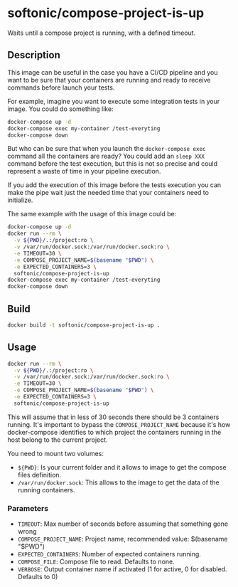 # softonic/compose-project-is-up

Waits until a compose project is running, with a defined timeout.

## Description

This image can be useful in the case you have a CI/CD pipeline and you want to be sure that
your containers are running and ready to receive commands before launch your tests.

For example, imagine you want to execute some integration tests in your image. You could do something like:

``` bash
docker-compose up -d
docker-compose exec my-container /test-everyting
docker-compose down
```

But who can be sure that when you launch the `docker-compose exec` command all the containers are ready?
You could add an `sleep XXX` command before the test execution, but this is not so precise and could
represent a waste of time in your pipeline execution.

If you add the execution of this image before the tests execution you can make the pipe wait just the needed
time that your containers need to initialize.

The same example with the usage of this image could be:

``` bash
docker-compose up -d
docker run --rm \
  -v ${PWD}/.:/project:ro \
  -v /var/run/docker.sock:/var/run/docker.sock:ro \
  -e TIMEOUT=30 \
  -e COMPOSE_PROJECT_NAME=$(basename "$PWD") \
  -e EXPECTED_CONTAINERS=3 \
  softonic/compose-project-is-up
docker-compose exec my-container /test-everyting
docker-compose down
```

## Build

``` bash
docker build -t softonic/compose-project-is-up .
```

## Usage

``` bash
docker run --rm \
  -v ${PWD}/.:/project:ro \
  -v /var/run/docker.sock:/var/run/docker.sock:ro \
  -e TIMEOUT=30 \
  -e COMPOSE_PROJECT_NAME=$(basename "$PWD") \
  -e EXPECTED_CONTAINERS=3 \
  softonic/compose-project-is-up
```

This will assume that in less of 30 seconds there should be 3 containers running.
It's important to bypass the `COMPOSE_PROJECT_NAME` because it's how docker-compose identifies
to which project the containers running in the host belong to the current project.

You need to mount two volumes:

- `${PWD}`: Is your current folder and it allows to image to get the compose files definition.
- `/var/run/docker.sock`: This allows to the image to get the data of the running containers.

### Parameters

- `TIMEOUT`: Max number of seconds before assuming that something gone wrong
- `COMPOSE_PROJECT_NAME`: Project name, recommended value: $(basename "$PWD")
- `EXPECTED_CONTAINERS`: Number of expected containers running.
- `COMPOSE_FILE`: Compose file to read. Defaults to none.
- `VERBOSE`: Output container name if activated (1 for active, 0 for disabled. Defaults to 0)
